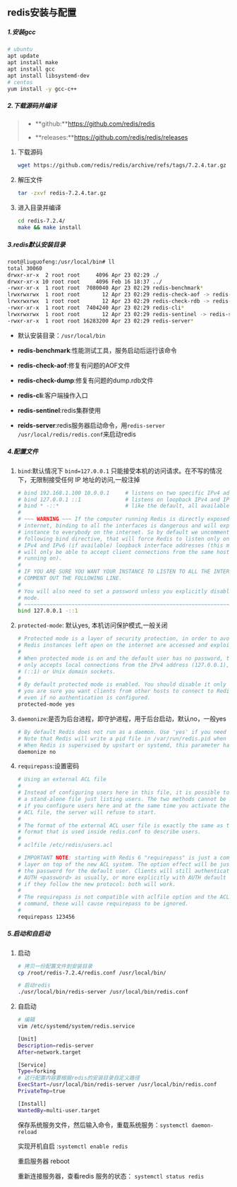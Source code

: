 ## redis安装与配置

##### 1.安装gcc

```sh
# ubuntu
apt update
apt install make
apt install gcc
apt install libsystemd-dev
# centos
yum install -y gcc-c++
```

##### 2.下载源码并编译

> - **github:**https://github.com/redis/redis
>
> - **releases:**https://github.com/redis/redis/releases

1. 下载源码

   ```sh
   wget https://github.com/redis/redis/archive/refs/tags/7.2.4.tar.gz
   ```

2. 解压文件

   ```sh
   tar -zxvf redis-7.2.4.tar.gz
   ```

3. 进入目录并编译

   ```sh
   cd redis-7.2.4/
   make && make install
   ```

##### 3.redis默认安装目录

```sh
root@liuguofeng:/usr/local/bin# ll
total 30060
drwxr-xr-x  2 root root     4096 Apr 23 02:29 ./
drwxr-xr-x 10 root root     4096 Feb 16 18:37 ../
-rwxr-xr-x  1 root root  7080040 Apr 23 02:29 redis-benchmark*
lrwxrwxrwx  1 root root       12 Apr 23 02:29 redis-check-aof -> redis-server*
lrwxrwxrwx  1 root root       12 Apr 23 02:29 redis-check-rdb -> redis-server*
-rwxr-xr-x  1 root root  7404240 Apr 23 02:29 redis-cli*
lrwxrwxrwx  1 root root       12 Apr 23 02:29 redis-sentinel -> redis-server*
-rwxr-xr-x  1 root root 16283200 Apr 23 02:29 redis-server*
```

- 默认安装目录：`/usr/local/bin`

- **redis-benchmark**:性能测试工具，服务启动后运行该命令

- **redis-check-aof**:修复有问题的AOF文件

- **redis-check-dump**:修复有问题的dump.rdb文件

- **redis-cli**:客户端操作入口

- **redis-sentinel**:redis集群使用

- **reids-server**:redis服务器启动命令，用`redis-server /usr/local/redis/redis.conf`来启动redis

##### 4.配置文件

1. `bind`:默认情况下 `bind=127.0.0.1` 只能接受本机的访问请求。在不写的情况下，无限制接受任何 IP 地址的访问,一般注掉

   ```sh
   # bind 192.168.1.100 10.0.0.1     # listens on two specific IPv4 addresses
   # bind 127.0.0.1 ::1              # listens on loopback IPv4 and IPv6
   # bind * -::*                     # like the default, all available interfaces
   #
   # ~~~ WARNING ~~~ If the computer running Redis is directly exposed to the
   # internet, binding to all the interfaces is dangerous and will expose the
   # instance to everybody on the internet. So by default we uncomment the
   # following bind directive, that will force Redis to listen only on the
   # IPv4 and IPv6 (if available) loopback interface addresses (this means Redis
   # will only be able to accept client connections from the same host that it is
   # running on).
   #
   # IF YOU ARE SURE YOU WANT YOUR INSTANCE TO LISTEN TO ALL THE INTERFACES
   # COMMENT OUT THE FOLLOWING LINE.
   #
   # You will also need to set a password unless you explicitly disable protected
   # mode.
   # ~~~~~~~~~~~~~~~~~~~~~~~~~~~~~~~~~~~~~~~~~~~~~~~~~~~~~~~~~~~~~~~~~~~~~~~~
   bind 127.0.0.1 -::1
   ```

2. `protected-mode`: 默认yes, 本机访问保护模式,一般关闭

   ```sh
   # Protected mode is a layer of security protection, in order to avoid that
   # Redis instances left open on the internet are accessed and exploited.
   #
   # When protected mode is on and the default user has no password, the server
   # only accepts local connections from the IPv4 address (127.0.0.1), IPv6 address
   # (::1) or Unix domain sockets.
   #
   # By default protected mode is enabled. You should disable it only if
   # you are sure you want clients from other hosts to connect to Redis
   # even if no authentication is configured.
   protected-mode yes
   ```

3. `daemonize`:是否为后台进程，即守护进程，用于后台启动，默认no，一般yes

   ```sh
   # By default Redis does not run as a daemon. Use 'yes' if you need it.
   # Note that Redis will write a pid file in /var/run/redis.pid when daemonized.
   # When Redis is supervised by upstart or systemd, this parameter has no impact.
   daemonize no
   ```

4. `requirepass`:设置密码

   ```sh
   # Using an external ACL file
   #
   # Instead of configuring users here in this file, it is possible to use
   # a stand-alone file just listing users. The two methods cannot be mixed:
   # if you configure users here and at the same time you activate the external
   # ACL file, the server will refuse to start.
   #
   # The format of the external ACL user file is exactly the same as the
   # format that is used inside redis.conf to describe users.
   #
   # aclfile /etc/redis/users.acl
   
   # IMPORTANT NOTE: starting with Redis 6 "requirepass" is just a compatibility
   # layer on top of the new ACL system. The option effect will be just setting
   # the password for the default user. Clients will still authenticate using
   # AUTH <password> as usually, or more explicitly with AUTH default <password>
   # if they follow the new protocol: both will work.
   #
   # The requirepass is not compatible with aclfile option and the ACL LOAD
   # command, these will cause requirepass to be ignored.
   #
   requirepass 123456
   ```

   



##### 5.启动和自启动

1. 启动

   ```sh
   # 拷贝一份配置文件到安装目录
   cp /root/redis-7.2.4/redis.conf /usr/local/bin/
   
   # 启动redis
   ./usr/local/bin/redis-server /usr/local/bin/redis.conf
   ```

2. 自启动

   ```sh
   # 编辑
   vim /etc/systemd/system/redis.service
   
   [Unit]
   Description=redis-server
   After=network.target
   
   [Service]
   Type=forking
   # 这行配置内容要根据redis的安装目录自定义路径
   ExecStart=/usr/local/bin/redis-server /usr/local/bin/redis.conf
   PrivateTmp=true
   
   [Install]
   WantedBy=multi-user.target
   ```

    保存系统服务文件，然后输入命令，重载系统服务：`systemctl daemon-reload`

   实现开机自启 :`systemctl enable redis`

   重启服务器 reboot

   重新连接服务器，查看redis 服务的状态： `systemctl status redis`
   

